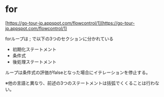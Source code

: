 # for

[https://go-tour-jp.appspot.com/flowcontrol/1](https://go-tour-jp.appspot.com/flowcontrol/1)

forループは ; で以下の3つのセクションに分かれている

- 初期化ステートメント
- 条件式
- 後処理ステートメント

ループは条件式の評価がfalseとなった場合にイテレーションを停止する。

※他の言語と異なり、前述の3つのステートメントは括弧でくくることは行わない。